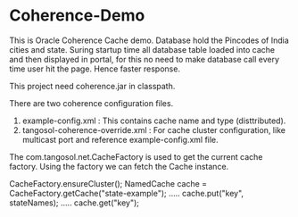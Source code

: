 # Coherence-Demo

This is Oracle Coherence Cache demo. Database hold the Pincodes of India cities and state.
Suring startup time all database table loaded into cache and then displayed in portal, for this no need to make database call every time user hit the page. Hence faster response.

This project need coherence.jar in classpath.

There are two coherence configuration files. 
1) example-config.xml : This contains cache name and type (disttributed).
2) tangosol-coherence-override.xml : For cache cluster configuration, like multicast port and reference example-config.xml file.

The com.tangosol.net.CacheFactory is used to get the current cache factory. Using the factory we can fetch the Cache instance.

CacheFactory.ensureCluster();
NamedCache cache = CacheFactory.getCache("state-example");
.....
cache.put("key", stateNames);
.....
cache.get("key");

